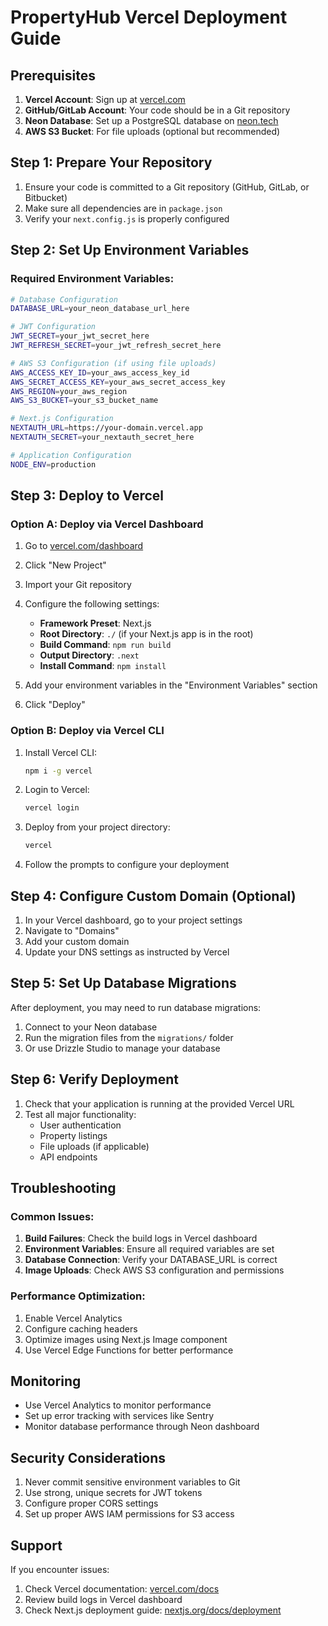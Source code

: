 # PropertyHub Vercel Deployment Guide

## Prerequisites

1. **Vercel Account**: Sign up at [vercel.com](https://vercel.com)
2. **GitHub/GitLab Account**: Your code should be in a Git repository
3. **Neon Database**: Set up a PostgreSQL database on [neon.tech](https://neon.tech)
4. **AWS S3 Bucket**: For file uploads (optional but recommended)

## Step 1: Prepare Your Repository

1. Ensure your code is committed to a Git repository (GitHub, GitLab, or Bitbucket)
2. Make sure all dependencies are in `package.json`
3. Verify your `next.config.js` is properly configured

## Step 2: Set Up Environment Variables

### Required Environment Variables:

```bash
# Database Configuration
DATABASE_URL=your_neon_database_url_here

# JWT Configuration
JWT_SECRET=your_jwt_secret_here
JWT_REFRESH_SECRET=your_jwt_refresh_secret_here

# AWS S3 Configuration (if using file uploads)
AWS_ACCESS_KEY_ID=your_aws_access_key_id
AWS_SECRET_ACCESS_KEY=your_aws_secret_access_key
AWS_REGION=your_aws_region
AWS_S3_BUCKET=your_s3_bucket_name

# Next.js Configuration
NEXTAUTH_URL=https://your-domain.vercel.app
NEXTAUTH_SECRET=your_nextauth_secret_here

# Application Configuration
NODE_ENV=production
```

## Step 3: Deploy to Vercel

### Option A: Deploy via Vercel Dashboard

1. Go to [vercel.com/dashboard](https://vercel.com/dashboard)
2. Click "New Project"
3. Import your Git repository
4. Configure the following settings:
   - **Framework Preset**: Next.js
   - **Root Directory**: `./` (if your Next.js app is in the root)
   - **Build Command**: `npm run build`
   - **Output Directory**: `.next`
   - **Install Command**: `npm install`

5. Add your environment variables in the "Environment Variables" section
6. Click "Deploy"

### Option B: Deploy via Vercel CLI

1. Install Vercel CLI:
   ```bash
   npm i -g vercel
   ```

2. Login to Vercel:
   ```bash
   vercel login
   ```

3. Deploy from your project directory:
   ```bash
   vercel
   ```

4. Follow the prompts to configure your deployment

## Step 4: Configure Custom Domain (Optional)

1. In your Vercel dashboard, go to your project settings
2. Navigate to "Domains"
3. Add your custom domain
4. Update your DNS settings as instructed by Vercel

## Step 5: Set Up Database Migrations

After deployment, you may need to run database migrations:

1. Connect to your Neon database
2. Run the migration files from the `migrations/` folder
3. Or use Drizzle Studio to manage your database

## Step 6: Verify Deployment

1. Check that your application is running at the provided Vercel URL
2. Test all major functionality:
   - User authentication
   - Property listings
   - File uploads (if applicable)
   - API endpoints

## Troubleshooting

### Common Issues:

1. **Build Failures**: Check the build logs in Vercel dashboard
2. **Environment Variables**: Ensure all required variables are set
3. **Database Connection**: Verify your DATABASE_URL is correct
4. **Image Uploads**: Check AWS S3 configuration and permissions

### Performance Optimization:

1. Enable Vercel Analytics
2. Configure caching headers
3. Optimize images using Next.js Image component
4. Use Vercel Edge Functions for better performance

## Monitoring

- Use Vercel Analytics to monitor performance
- Set up error tracking with services like Sentry
- Monitor database performance through Neon dashboard

## Security Considerations

1. Never commit sensitive environment variables to Git
2. Use strong, unique secrets for JWT tokens
3. Configure proper CORS settings
4. Set up proper AWS IAM permissions for S3 access

## Support

If you encounter issues:
1. Check Vercel documentation: [vercel.com/docs](https://vercel.com/docs)
2. Review build logs in Vercel dashboard
3. Check Next.js deployment guide: [nextjs.org/docs/deployment](https://nextjs.org/docs/deployment) 